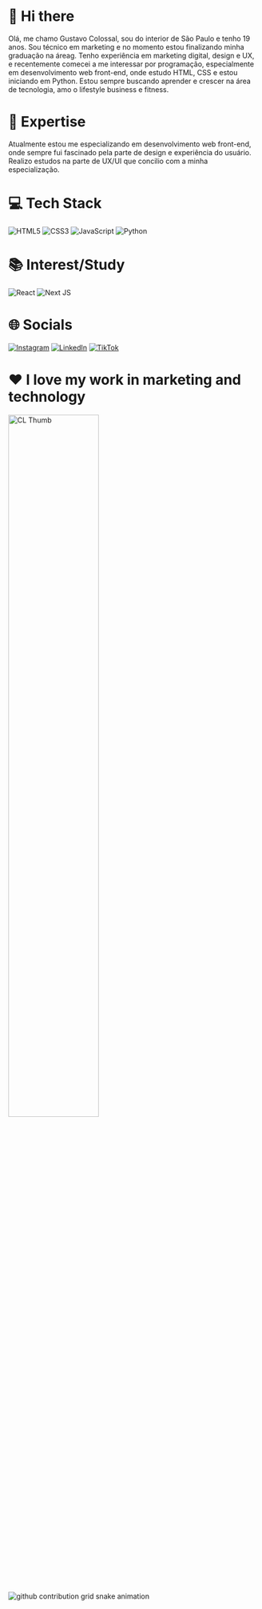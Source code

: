 # 👋 Hi there

Olá, me chamo Gustavo Colossal, sou do interior de São Paulo e tenho 19 anos. Sou técnico em marketing e no momento estou finalizando minha graduação na áreag. Tenho experiência em marketing digital, design e UX, e recentemente comecei a me interessar por programação, especialmente em desenvolvimento web front-end, onde estudo HTML, CSS e estou iniciando em Python. Estou sempre buscando aprender e crescer na área de tecnologia, amo o lifestyle business e fitness.
# 🚀 Expertise

Atualmente estou me especializando em desenvolvimento web front-end, onde sempre fui fascinado pela parte de design e experiência do usuário. Realizo estudos na parte de UX/UI que concilio com a minha especialização.

# 💻 Tech Stack
![HTML5](https://img.shields.io/badge/html5-%23E34F26.svg?style=for-the-badge&logo=html5&logoColor=white) ![CSS3](https://img.shields.io/badge/css3-%231572B6.svg?style=for-the-badge&logo=css3&logoColor=white) ![JavaScript](https://img.shields.io/badge/javascript-%23323330.svg?style=for-the-badge&logo=javascript&logoColor=%23F7DF1E) ![Python](https://img.shields.io/badge/python-3670A0?style=for-the-badge&logo=python&logoColor=ffdd54)

# 📚 Interest/Study
![React](https://img.shields.io/badge/react-%2320232a.svg?style=for-the-badge&logo=react&logoColor=%2361DAFB) ![Next JS](https://img.shields.io/badge/Next-black?style=for-the-badge&logo=next.js&logoColor=white)

# 🌐 Socials
[![Instagram](https://img.shields.io/badge/Instagram-%23E4405F.svg?logo=Instagram&logoColor=white)](https://www.instagram.com/gu.colossal/) [![LinkedIn](https://img.shields.io/badge/LinkedIn-%230077B5.svg?logo=linkedin&logoColor=white)](https://www.linkedin.com/in/gustavo-colossal-silva-2a1658269/) [![TikTok](https://img.shields.io/badge/TikTok-%23000000.svg?logo=TikTok&logoColor=white)](https://www.tiktok.com/@gu.colossal)

# ❤ I love my work in marketing and technology
<p>
   <img src="https://i.imgur.com/YKjM0ap.gif" alt="CL Thumb" border="0" width="60%">
</p>

<picture>
  <source media="(prefers-color-scheme: dark)" srcset="https://raw.githubusercontent.com/gustavocolossal/gustavocolossal/output/github-contribution-grid-snake-dark.svg">
  <source media="(prefers-color-scheme: light)" srcset="https://raw.githubusercontent.com/gustavocolossal/gustavocolossal/output/github-contribution-grid-snake.svg">
  <img alt="github contribution grid snake animation" src="https://raw.githubusercontent.com/gustavocolossal/gustavocolossal/output/github-contribution-grid-snake.svg">
</picture>
